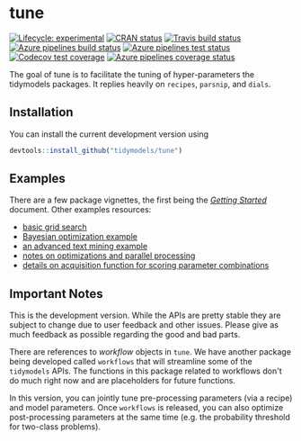 <!-- README.md is generated from README.Rmd. Please edit that file -->

# tune

<!-- badges: start -->
[![Lifecycle: experimental](https://img.shields.io/badge/lifecycle-experimental-orange.svg)](https://www.tidyverse.org/lifecycle/#experimental)
[![CRAN status](https://www.r-pkg.org/badges/version/tune)](https://CRAN.R-project.org/package=tune)
[![Travis build status](https://travis-ci.org/tidymodels/tune.svg?branch=master)](https://travis-ci.org/tidymodels/tune)
[![Azure pipelines build status](https://img.shields.io/azure-devops/build/tidymodels/tune/2)](https://dev.azure.com/tidymodels/tune/_build/latest?definitionId=5&branchName=master)
[![Azure pipelines test status](https://img.shields.io/azure-devops/tests/tidymodels/tune/2?color=brightgreen&compact_message)](https://dev.azure.com/tidymodels/tune/_build/latest?definitionId=5&branchName=master)
[![Codecov test coverage](https://codecov.io/gh/tidymodels/tune/branch/master/graph/badge.svg)](https://codecov.io/gh/tidymodels/tune?branch=master)
[![Azure pipelines coverage status](https://img.shields.io/azure-devops/coverage/tidymodels/tune/2)](https://dev.azure.com/tidymodels/tune/_build/latest?definitionId=5&branchName=master)

<!-- badges: end -->

The goal of tune is to facilitate the tuning of hyper-parameters the tidymodels packages. It replies heavily on `recipes`, `parsnip`, and `dials`. 

## Installation

You can install the current development version using

```r
devtools::install_github("tidymodels/tune")
```

## Examples

There are a few package vignettes, the first being the [_Getting Started_](https://tidymodels.github.io/tune/articles/getting_started.html) document. Other examples resources:

 - [basic grid search](https://tidymodels.github.io/tune/articles/grid.html)
 - [Bayesian optimization example](https://tidymodels.github.io/tune/articles/extras/Classification.html)
 - [an advanced text mining example](https://tidymodels.github.io/tune/articles/extras/text_analysis.html)
 - [notes on optimizations and parallel processing](https://tidymodels.github.io/tune/articles/extras/optimizations.html)
 - [details on acquisition function for scoring parameter combinations](https://tidymodels.github.io/tune/articles/acquisition_functions.html)
 
## Important Notes

This is the development version. While the APIs are pretty stable they are subject to change due to user feedback and other issues. Please give as much feedback as possible regarding the good and bad parts. 

There are references to _workflow_ objects in `tune`. We have another package being developed called `workflows` that will streamline some of the `tidymodels` APIs. The functions in this package related to workflows don't do much right now and are placeholders for future functions. 

In this version, you can jointly tune pre-processing parameters (via a recipe) and model parameters. Once `workflows` is released, you can also optimize post-processing parameters at the same time (e.g. the probability threshold for two-class problems). 

 

